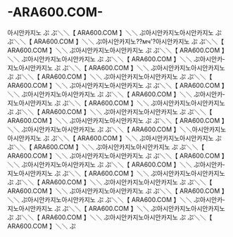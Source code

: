 -ARA600.COM-
============

 아시안카­지­노 ぷ ぷ＼＼【 ARA600.COM 】＼＼ ぷ아시안카­지­노아시안카­지­노 ぷ ぷ＼＼【 ARA600.COM 】＼＼ ぷ아시안카­지­노??мч'?아시안카­지­노 ぷ ぷ＼＼【 ARA600.COM 】＼＼ ぷ아시안카­지­노아시안카­지­노 ぷ ぷ＼＼【 ARA600.COM 】＼＼ ぷ아시안카­지­노아시안카­지­노 ぷ ぷ＼＼【 ARA600.COM 】＼＼ ぷ아시안카­지­노아시안카­지­노 ぷ ぷ＼＼【 ARA600.COM 】＼＼ ぷ아시안카­지­노아시안카­지­노 ぷ ぷ＼＼【 ARA600.COM 】＼＼ ぷ아시안카­지­노아시안카­지­노 ぷ ぷ＼＼【 ARA600.COM 】＼＼ ぷ아시안카­지­노아시안카­지­노 ぷ ぷ＼＼【 ARA600.COM 】＼＼ ぷ아시안카­지­노아시안카­지­노 ぷ ぷ＼＼【 ARA600.COM 】＼＼ ぷ아시안카­지­노아시안카­지­노 ぷ ぷ＼＼【 ARA600.COM 】＼＼ ぷ아시안카­지­노아시안카­지­노 ぷ ぷ＼＼【 ARA600.COM 】＼＼ ぷ아시안카­지­노아시안카­지­노 ぷ ぷ＼＼【 ARA600.COM 】＼＼ ぷ아시안카­지­노아시안카­지­노 ぷ ぷ＼＼【 ARA600.COM 】＼＼ ぷ아시안카­지­노아시안카­지­노 ぷ ぷ＼＼【 ARA600.COM 】＼＼아시안카­지­노아시안카­지­노 ぷ ぷ＼＼【 ARA600.COM 】＼＼ ぷ아시안카­지­노아시안카­지­노 ぷ ぷ＼＼【 ARA600.COM 】＼＼ ぷ아시안카­지­노아시안카­지­노 ぷ ぷ＼＼【 ARA600.COM 】＼＼ ぷ아시안카­지­노아시안카­지­노 ぷ ぷ＼＼【 ARA600.COM 】＼＼ ぷ아시안카­지­노아시안카­지­노 ぷ ぷ＼＼【 ARA600.COM 】＼＼ ぷ아시안카­지­노아시안카­지­노 ぷ ぷ＼＼【 ARA600.COM 】＼＼ ぷ아시안카­지­노아시안카­지­노 ぷ ぷ＼＼【 ARA600.COM 】＼＼ ぷ아시안카­지­노아시안카­지­노 ぷ ぷ＼＼【 ARA600.COM 】＼＼ ぷ아시안카­지­노아시안카­지­노 ぷ ぷ＼＼【 ARA600.COM 】＼＼ ぷ아시안카­지­노아시안카­지­노 ぷ ぷ＼＼【 ARA600.COM 】＼＼ ぷ아시안카­지­노아시안카­지­노 ぷ ぷ＼＼【 ARA600.COM 】＼＼ ぷ아시안카­지­노아시안카­지­노 ぷ ぷ＼＼【 ARA600.COM 】＼＼ ぷ아시안카­지­노아시안카­지­노 ぷ ぷ＼＼【 ARA600.COM 】＼＼ ぷ
